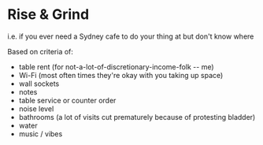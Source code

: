 # Rise & Grind
i.e. if you ever need a Sydney cafe to do your thing at but don't know where

Based on criteria of: 
* table rent (for not-a-lot-of-discretionary-income-folk -- me)
* Wi-Fi (most often times they're okay with you taking up space)
* wall sockets 
* notes 
* table service or counter order
* noise level 
* bathrooms (a lot of visits cut prematurely because of protesting bladder)
* water
* music / vibes
